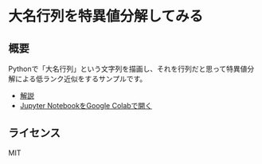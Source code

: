 # 大名行列を特異値分解してみる

## 概要

Pythonで「大名行列」という文字列を描画し、それを行列だと思って特異値分解による低ランク近似をするサンプルです。

* [解説](https://kaityo256.github.io/daimyo_svd/doc.html)
* [Jupyter NotebookをGoogle Colabで開く](https://colab.research.google.com/github/kaityo256/daimyo_svd/blob/main/daimyo_svd.ipynb)

## ライセンス

MIT
